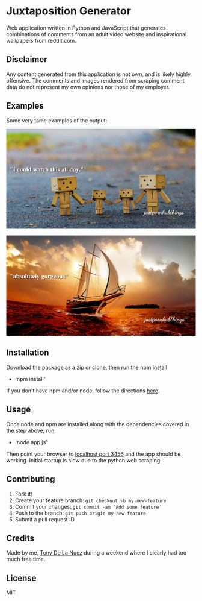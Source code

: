 # Juxtaposition Generator

Web application written in Python and JavaScript that generates combinations of comments from an adult video website and inspirational wallpapers from reddit.com. 

## Disclaimer

Any content generated from this application is not own, and is likely highly offensive. The comments and images rendered from scraping comment data do not represent my own opinions nor those of my employer. 


## Examples

Some very tame examples of the output:

![I could watch this all day](example_1.png?raw=true "I could watch this all day")

![Wow beautiful](example_2.png?raw=true "wow beautiful")


## Installation

Download the package as a zip or clone, then run the npm install 

* 'npm install'

If you don't have npm and/or node, follow the directions [here](https://docs.npmjs.com/getting-started/installing-node). 

## Usage

Once node and npm are installed along with the dependencies covered in the step above, run: 

* 'node app.js' 

Then point your browser to [localhost port 3456](http://localhost:3456) and the app should be working. Initial startup is slow due to the python web scraping. 


## Contributing

1. Fork it!
2. Create your feature branch: `git checkout -b my-new-feature`
3. Commit your changes: `git commit -am 'Add some feature'`
4. Push to the branch: `git push origin my-new-feature`
5. Submit a pull request :D

## Credits

Made by me, [Tony De La Nuez](http://tonydelanuez.com) during a weekend where I clearly had too much free time. 

## License

MIT
